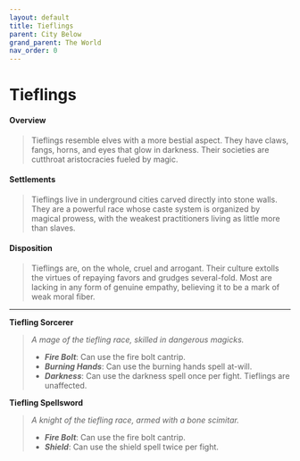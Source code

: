 ```yaml
---
layout: default
title: Tieflings
parent: City Below
grand_parent: The World
nav_order: 0
---
```


# Tieflings

#### Overview

> Tieflings resemble elves with a more bestial aspect. They have claws, fangs, horns, and eyes that glow in darkness. Their societies are cutthroat aristocracies fueled by magic.

#### Settlements

> Tieflings live in underground cities carved directly into stone walls. They are a powerful race whose caste system is organized by magical prowess, with the weakest practitioners living as little more than slaves. 

#### Disposition

> Tieflings are, on the whole, cruel and arrogant. Their culture extolls the virtues of repaying favors and grudges several-fold. Most are lacking in any form of genuine empathy, believing it to be a mark of weak moral fiber.

---

**Tiefling Sorcerer**

> _A mage of the tiefling race, skilled in dangerous magicks._
>
> * ***Fire Bolt***: Can use the fire bolt cantrip.
> * ***Burning Hands***: Can use the burning hands spell at-will.
> * ***Darkness***: Can use the darkness spell once per fight. Tieflings are unaffected.

**Tiefling Spellsword**

> _A knight of the tiefling race, armed with a bone scimitar._
>
> * ***Fire Bolt***: Can use the fire bolt cantrip.
> * ***Shield***: Can use the shield spell twice per fight.